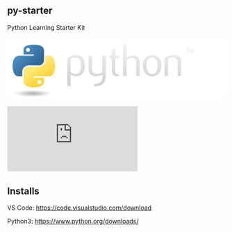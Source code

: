 ## py-starter
Python Learning Starter Kit

![Python](https://github.com/santakd/py-starter/blob/main/image%20files/python-logo.png)

![Intro to Python Programming](https://github.com/santakd/py-starter/blob/main/intro2py.md)

## Installs  

VS Code: https://code.visualstudio.com/download
 
Python3: https://www.python.org/downloads/

